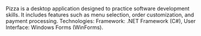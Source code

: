Pizza is a desktop application designed to practice software development skills.
It includes features such as menu selection, order customization, and payment processing.
Technologies: Framework: .NET Framework (C#), User Interface: Windows Forms (WinForms).
 
